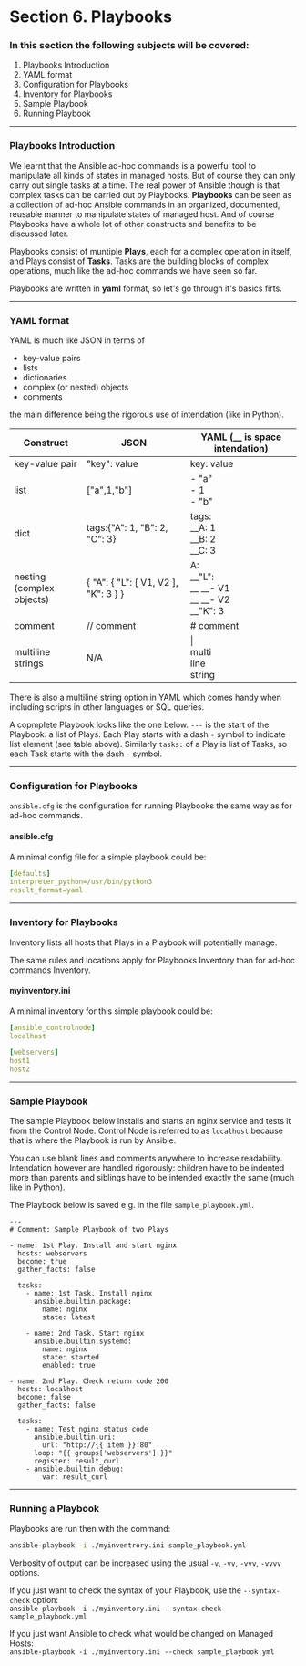 # Section 6. Playbooks

### In this section the following subjects will be covered:

1. Playbooks Introduction
1. YAML format
1. Configuration for Playbooks
1. Inventory for Playbooks
1. Sample Playbook
1. Running Playbook

---
### Playbooks Introduction

We learnt that the Ansible ad-hoc commands is a powerful tool to manipulate all kinds of states in managed hosts. But of course they can only carry out single tasks at a time. The real power of Ansible though is that complex tasks can be carried out by Playbooks. **Playbooks** can be seen as a collection of ad-hoc Ansible commands in an organized, documented, reusable manner to manipulate states of managed host. And of course Playbooks have a whole lot of other constructs and benefits to be discussed later.

Playbooks consist of muntiple **Plays**, each for a complex operation in itself, and Plays consist of **Tasks**. Tasks are the building blocks of complex operations, much like the ad-hoc commands we have seen so far.

Playbooks are written in **yaml** format, so let's go through it's basics firts.

---
### YAML format

YAML is much like JSON in terms of 

* key-value pairs
* lists
* dictionaries
* complex (or nested) objects
* comments

the main difference being the rigorous use of intendation (like in Python).

| Construct | JSON | YAML (__ is space intendation) |
| --------- | ---- | ---- |
| key-value pair | "key": value | key: value |
| list | ["a",1,"b"] | - "a"<br> - 1<br> - "b" |
| dict | tags:{"A": 1, "B": 2, "C": 3} | tags:<br>__A: 1<br>__B: 2<br>__C: 3 |
| nesting<br>(complex objects) | { "A": { "L": [ V1, V2 ], "K": 3 } } | A: <br> __"L": <br> __ __- V1 <br> __ __- V2 <br> __"K": 3 |
| comment | // comment | # comment |
| multiline strings | N/A | \| <br> multi <br> line <br> string |

There is also a multiline string option in YAML which comes handy when including scripts in other languages or SQL queries.

A copmplete Playbook looks like the one below. `---` is the start of the Playbook: a list of Plays. Each Play starts with a dash `-` symbol to indicate list element (see table above). Similarly `tasks:` of a Play is list of Tasks, so each Task starts with the dash `-` symbol.

---
### Configuration for Playbooks

`ansible.cfg` is the configuration for running Playbooks the same way as for ad-hoc commands.

#### ansible.cfg

A minimal config file for a simple playbook could be:

```yaml
[defaults]
interpreter_python=/usr/bin/python3
result_format=yaml
```

---
### Inventory for Playbooks

Inventory lists all hosts that Plays in a Playbook will potentially manage.

The same rules and locations apply for Playbooks Inventory than for ad-hoc commands Inventory.

#### myinventory.ini

A minimal inventory for this simple playbook could be:

```yaml
[ansible_controlnode]
localhost

[webservers]
host1
host2
```

---
### Sample Playbook

The sample Playbook below installs and starts an nginx service and tests it from the Control Node. Control Node is referred to as `localhost` because that is where the Playbook is run by Ansible.

You can use blank lines and comments anywhere to increase readability. Intendation however are handled rigorously: children have to be indented more than parents and siblings have to be intended exactly the same (much like in Python).

The Playbook below is saved e.g. in the file `sample_playbook.yml`. 

```
---
# Comment: Sample Playbook of two Plays

- name: 1st Play. Install and start nginx
  hosts: webservers
  become: true
  gather_facts: false

  tasks:
    - name: 1st Task. Install nginx
      ansible.builtin.package:
        name: nginx
        state: latest

    - name: 2nd Task. Start nginx
      ansible.builtin.systemd:
        name: nginx
        state: started
        enabled: true

- name: 2nd Play. Check return code 200
  hosts: localhost
  become: false
  gather_facts: false

  tasks:
    - name: Test nginx status code
      ansible.builtin.uri:
        url: "http://{{ item }}:80"
      loop: "{{ groups['webservers'] }}"
      register: result_curl
    - ansible.builtin.debug:
        var: result_curl
```

---
### Running a Playbook

Playbooks are run then with the command:
```bash
ansible-playbook -i ./myinventrory.ini sample_playbook.yml
```

Verbosity of output can be increased using the usual `-v`, `-vv`, `-vvv`, `-vvvv` options.

If you just want to check the syntax of your Playbook, use the `--syntax-check` option:  
`ansible-playbook -i ./myinventory.ini --syntax-check sample_playbook.yml`

If you just want Ansible to check what would be changed on Managed Hosts:  
`ansible-playbook -i ./myinventory.ini --check sample_playbook.yml`












